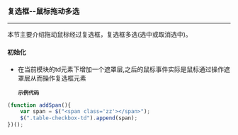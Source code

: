### 复选框--鼠标拖动多选
***
本节主要介绍拖动鼠标经过复选框，复选框多选(选中或取消选中)。
#### 初始化
* 在当前模块的td元素下增加一个遮罩层,之后的鼠标事件实际是鼠标通过操作遮罩层从而操作复选框元素

  **`示例代码`**
```js
(function addSpan(){
    var span = $("<span class='zz'></span>");
    $(".table-checkbox-td").append(span);
})();
```


